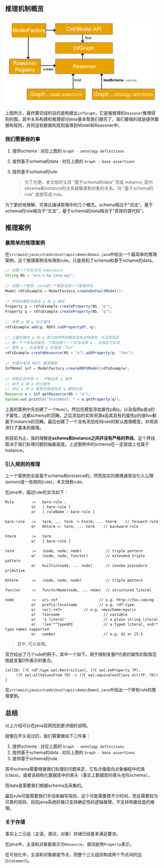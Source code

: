 

## 推理机制概览

![推理图](./imgs/reasoner-overview.png)

上图所示，最终要完成的目的是构建出`infGraph`，它是被推理机`Reasoner`推理得到的图。其中关系构建和推理部分jena基本帮我们做完了，我们要做的就是提供数据和规则，并将这些数据和规则装填到Model和Reasoner中。

### 我们需要做的事

1. 提供schema : 对应上图的 `Graph - ontology definitions`
2. 提供基于schema的data : 对应上图的 `Graph - base assertions`
3. 提供基于schema的rule

    > 为了方便，本文有时又将 “基于schema的data” 写成 instance, 因为shcema和instance的关系就像类和对象的关系。将 “基于schema的rule” 直接写成 rule。

为了更好地理解，可类比编译原理中的几个概念。schema相当于“词法”，基于schema的rule相当于“文法”，基于schema的data相当于“具体的源代码”。


## 推理案例

### 最简单的推理案例

在`src\main\java\cn\edu\hust\epic\demo\Demo1.java`中给出一个最简单的推理案例，这个推理案例没有用到rule，只是用到了schema和基于schame的data。

```java
// 创建一个命名空间 namespace
String NS = "urn:x-hp-jena:eg/";

// 创建一个模型，jena把一个模型当成一个推理项目
Model rdfsExample = ModelFactory.createDefaultModel();

// 声明该模型中具有 p 和 q 属性
Property p = rdfsExample.createProperty(NS, "p");
Property q = rdfsExample.createProperty(NS, "q");

// 声明 p 是 q 的子属性
rdfsExample.add(p, RDFS.subPropertyOf, q);

// 上面的属性 p 和 q 都只是声明该模型具有这种属性，并没有指定
// 哪一个个体有该属性。下面创建了一个实体资源 a ，并指定它具有
// 属性 p ，并且属性 p 的值是 "foo"
rdfsExample.createResource(NS + "a").addProperty(p, "foo");

// 创建并使用 RDFS 推理模型
InfModel inf = ModelFactory.createRDFSModel(rdfsExample);

// 获取实体资源 a ，并输出其 q 属性
// 由于 q 是 p 的父属性
// 所以 a 的 p 属性的值就是其 q 属性的值
Resource a = inf.getResource(NS + "a");
System.out.println("Statement: " + a.getProperty(q));
```

上面的案例中先创建了一个`Model`。然后在模型添加属性p和q，以及指明p是q的子属性，这都schema的范畴。之后添加的实体资源a及其具有的属性p的值foo都属于instance的范畴。最后创建了一个没有添加任何rule的默认推理模型，并用其进行了基本的推理。


到目前为止，我的理解是**schema和instance之间并没有严格的界线**，这个界线取决于我们处理问题的抽象层度。上述案例中的schema在一定层度上也属于instance。



### 引入规则的推理

上一个案例完全是基于schema和instance的。然而现实的推理通常会引入公理(axiom)或一些规则(rule)，本文统称rule。

在jena中，描述rule的文法如下：

```
Rule        :=   bare-rule .
            or   [ bare-rule ]
            or   [ ruleName : bare-rule ]

bare-rule   :=   term, ... term -> hterm, ... hterm    // forward rule
            or   bhterm <- term, ... term    // backward rule

hterm       :=   term
            or   [ bare-rule ]

term        :=   (node, node, node)           // triple pattern
            or   (node, node, functor)        // extended triple pattern
            or   builtin(node, ... node)      // invoke procedura       primitive

bhterm      :=   (node, node, node)           // triple pattern

functor     :=   functorName(node, ... node)  // structured literal

node        :=   uri-ref                   // e.g. http://foo.com/eg
            or   prefix:localname          // e.g. rdf:type
            or   <uri-ref>          // e.g. <myscheme:myuri>
            or   ?varname                    // variable
            or   'a literal'                 // a plain string literal
            or   'lex'^^typeURI              // a typed literal, xsd:* type names supported
            or   number                      // e.g. 42 or 25.5
```

> 其中`,`可以省略。

官方给出了几个rule的例子。其中一个如下。用于限制变量P代表的属性的取值范围是变量D所表示的集合。

```
[allID: (?C rdf:type owl:Restriction), (?C owl:onProperty ?P),
     (?C owl:allValuesFrom ?D) -> (?C owl:equivalentClass all(?P, ?D)) ]
```

在`src\main\java\cn\edu\hust\epic\demo\Demo2.java`中给出一个带有rule的推理案例。



## 总结

以上介绍可以在jena官网找到更详细的说明。

就像在开头说过的，我们需要做如下三件事：

1. 提供schema : 对应上图的 `Graph - ontology definitions`
2. 提供基于schema的data : 对应上图的 `Graph - base assertions`
3. 提供基于schema的rule

其中schema需要根据我们处理的问题来定，它有点像面向对象编程中的类(class)，或者说结构化数据库中的表头（事实上数据库的表头也叫schema）。

而data是需要我们根据schema去采集的。

最后rule可能需要我们手动来编写规则，这个可能需要费不少时间，而且需要较为可靠的规则，目前jena系统好像只支持确定性的逻辑推理，不支持带置信度的推理。


### 关于存储

事实上三元组（主语，谓词，对象）存储已经基本满足要求。

在jena中，主语和对象都表示为`Resource`，谓词是用`Property`表示。

在可视化中，主语和对象都是节点，而整个三元组则构成两个节点间的边(`Statement`)。